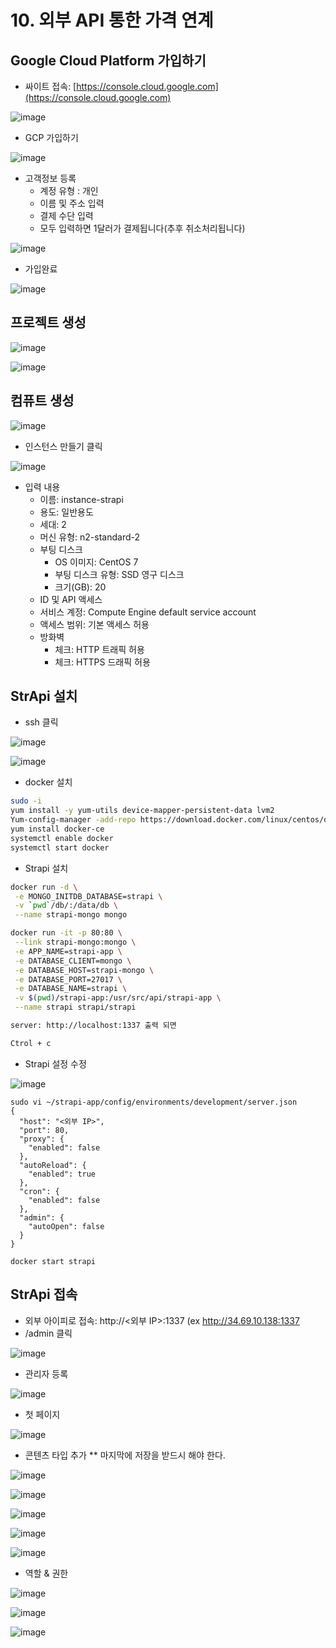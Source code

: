 # 10. 외부 API 통한 가격 연계
## Google Cloud Platform 가입하기
- 싸이트 접속: [https://console.cloud.google.com](https://console.cloud.google.com)

![image](https://user-images.githubusercontent.com/24771449/67617199-ab1b2880-f81b-11e9-9906-49a4200701f5.png)

- GCP 가입하기

![image](https://user-images.githubusercontent.com/24771449/67617207-c1c17f80-f81b-11e9-8383-d20ad05d772a.png)

- 고객정보 등록
   - 계정 유형 : 개인
   - 이름 및 주소 입력
   - 결제 수단 입력
   - 모두 입력하면 1달러가 결제됩니다(추후 취소처리됩니다)

![image](https://user-images.githubusercontent.com/24771449/67617217-dc93f400-f81b-11e9-8330-ac0e71b865bf.png)

- 가입완료

![image](https://user-images.githubusercontent.com/24771449/67617254-490ef300-f81c-11e9-8058-1c4173191ad5.png)

## 프로젝트 생성

![image](https://user-images.githubusercontent.com/24771449/67617264-5c21c300-f81c-11e9-8c5b-bf70c7a979e8.png)

![image](https://user-images.githubusercontent.com/24771449/67617272-6fcd2980-f81c-11e9-9775-932282ab1c82.png)

## 컴퓨트 생성

![image](https://user-images.githubusercontent.com/24771449/67617332-1adde300-f81d-11e9-93e3-47e0db1f2cc5.png)

- 인스턴스 만들기 클릭

![image](https://user-images.githubusercontent.com/24771449/67617380-8b84ff80-f81d-11e9-9f6e-8344e6b06387.png)

- 입력 내용
   - 이름: instance-strapi
   - 용도: 일반용도
   - 세대: 2
   - 머신 유형: n2-standard-2
   - 부팅 디스크
      - OS 이미지: CentOS 7
      - 부팅 디스크 유형: SSD 영구 디스크
      - 크기(GB): 20
   - ID 및 API 액세스
   - 서비스 계정: Compute Engine default service account
   - 액세스 범위: 기본 액세스 허용
   - 방화벽
      - 체크: HTTP 트래픽 허용
      - 체크: HTTPS 드래픽 허용

## StrApi 설치
- ssh 클릭

![image](https://user-images.githubusercontent.com/24771449/67617878-a312b700-f822-11e9-8396-74cd9f8e6146.png)

![image](https://user-images.githubusercontent.com/24771449/67617490-92f8d880-f81e-11e9-994b-3fa19deb659d.png)

- docker 설치
```bash
sudo -i
yum install -y yum-utils device-mapper-persistent-data lvm2
Yum-config-manager -add-repo https://download.docker.com/linux/centos/docker-ce.repo
yum install docker-ce
systemctl enable docker
systemctl start docker
```

- Strapi 설치
```bash
docker run -d \
 -e MONGO_INITDB_DATABASE=strapi \
 -v `pwd`/db/:/data/db \
 --name strapi-mongo mongo

docker run -it -p 80:80 \
 --link strapi-mongo:mongo \
 -e APP_NAME=strapi-app \
 -e DATABASE_CLIENT=mongo \
 -e DATABASE_HOST=strapi-mongo \
 -e DATABASE_PORT=27017 \
 -e DATABASE_NAME=strapi \
 -v $(pwd)/strapi-app:/usr/src/api/strapi-app \
 --name strapi strapi/strapi

server: http://localhost:1337 출력 되면

Ctrol + c

```

- Strapi 설정 수정

![image](https://user-images.githubusercontent.com/24771449/67618100-73b17980-f825-11e9-88ab-6866896ae852.png)

```
sudo vi ~/strapi-app/config/environments/development/server.json
{
  "host": "<외부 IP>",
  "port": 80,
  "proxy": {
    "enabled": false
  },
  "autoReload": {
    "enabled": true
  },
  "cron": {
    "enabled": false
  },
  "admin": {
    "autoOpen": false
  }
}

docker start strapi

```

## StrApi 접속
- 외부 아이피로 접속: http://<외부 IP>:1337 (ex http://34.69.10.138:1337
- /admin 클릭

![image](https://user-images.githubusercontent.com/24771449/67618117-b8d5ab80-f825-11e9-8c28-5efe0b44c13b.png)

- 관리자 등록

![image](https://user-images.githubusercontent.com/24771449/67618122-ef132b00-f825-11e9-9222-5a25948ec5fe.png)


- 첫 페이지

![image](https://user-images.githubusercontent.com/24771449/67618141-21248d00-f826-11e9-9067-98155a96f6cb.png)

- 콘텐츠 타입 추가 ** 마지막에 저장을 받드시 해야 한다.

![image](https://user-images.githubusercontent.com/24771449/67618150-54ffb280-f826-11e9-924a-7beab0b35d41.png)

![image](https://user-images.githubusercontent.com/24771449/67618506-66978900-f82b-11e9-9f97-d210a647b74f.png)

![image](https://user-images.githubusercontent.com/24771449/67618513-7d3de000-f82b-11e9-925e-ada99b066695.png)

![image](https://user-images.githubusercontent.com/24771449/67618533-b5452300-f82b-11e9-9520-e70c18ef8512.png)

![image](https://user-images.githubusercontent.com/24771449/67618606-9004e480-f82c-11e9-90ee-d3288cb324f2.png)


- 역할 & 권한

![image](https://user-images.githubusercontent.com/24771449/67618635-d22e2600-f82c-11e9-97a7-aa07c32d151e.png)

![image](https://user-images.githubusercontent.com/24771449/67618653-13bed100-f82d-11e9-8d80-66756652e007.png)

![image](https://user-images.githubusercontent.com/24771449/67618662-32bd6300-f82d-11e9-93b3-d3c55166371d.png)



